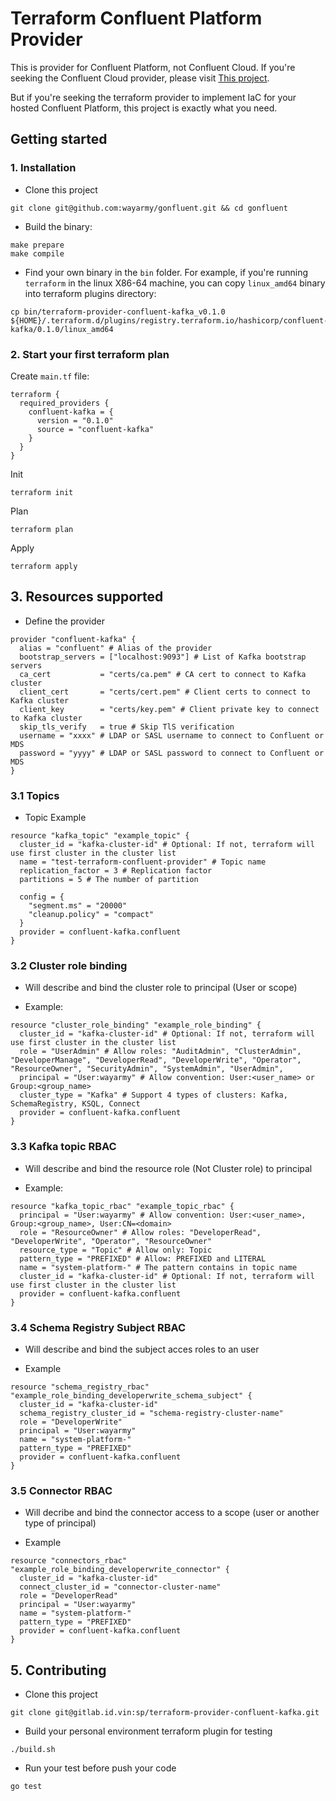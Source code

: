 # Terraform Confluent Platform Provider

This is provider for Confluent Platform, not Confluent Cloud. If you're seeking the Confluent Cloud provider, please visit [This project](https://github.com/Mongey/terraform-provider-confluentcloud). 

But if you're seeking the terraform provider to implement IaC for your hosted Confluent Platform, this project is exactly what you need.

## Getting started

### 1. Installation

- Clone this project

```
git clone git@github.com:wayarmy/gonfluent.git && cd gonfluent
```

- Build the binary:

```
make prepare
make compile
```

- Find your own binary in the `bin` folder. For example, if you're running `terraform` in the linux X86-64 machine, you can copy `linux_amd64` binary into terraform plugins directory:

```
cp bin/terraform-provider-confluent-kafka_v0.1.0 ${HOME}/.terraform.d/plugins/registry.terraform.io/hashicorp/confluent-kafka/0.1.0/linux_amd64
```

### 2. Start your first terraform plan

Create `main.tf` file:

```shell script
terraform {
  required_providers {
    confluent-kafka = {
      version = "0.1.0"
      source = "confluent-kafka"
    }
  }
}
```

Init

```shell script
terraform init
```

Plan

```shell script
terraform plan
```

Apply

```shell script
terraform apply
```

## 3. Resources supported

- Define the provider

```shell
provider "confluent-kafka" {
  alias = "confluent" # Alias of the provider
  bootstrap_servers = ["localhost:9093"] # List of Kafka bootstrap servers
  ca_cert           = "certs/ca.pem" # CA cert to connect to Kafka cluster
  client_cert       = "certs/cert.pem" # Client certs to connect to Kafka cluster
  client_key        = "certs/key.pem" # Client private key to connect to Kafka cluster
  skip_tls_verify   = true # Skip TlS verification
  username = "xxxx" # LDAP or SASL username to connect to Confluent or MDS
  password = "yyyy" # LDAP or SASL password to connect to Confluent or MDS
}
```

### 3.1 Topics

- Topic Example

```shell script
resource "kafka_topic" "example_topic" {
  cluster_id = "kafka-cluster-id" # Optional: If not, terraform will use first cluster in the cluster list
  name = "test-terraform-confluent-provider" # Topic name
  replication_factor = 3 # Replication factor
  partitions = 5 # The number of partition

  config = {
    "segment.ms" = "20000"
    "cleanup.policy" = "compact"
  }
  provider = confluent-kafka.confluent
}
```

### 3.2 Cluster role binding

- Will describe and bind the cluster role to principal (User or scope)

- Example:

```shell
resource "cluster_role_binding" "example_role_binding" {
  cluster_id = "kafka-cluster-id" # Optional: If not, terraform will use first cluster in the cluster list
  role = "UserAdmin" # Allow roles: "AuditAdmin", "ClusterAdmin", "DeveloperManage", "DeveloperRead", "DeveloperWrite", "Operator", "ResourceOwner", "SecurityAdmin", "SystemAdmin", "UserAdmin",
  principal = "User:wayarmy" # Allow convention: User:<user_name> or Group:<group_name>
  cluster_type = "Kafka" # Support 4 types of clusters: Kafka, SchemaRegistry, KSQL, Connect
  provider = confluent-kafka.confluent
}
```

### 3.3 Kafka topic RBAC

- Will describe and bind the resource role (Not Cluster role) to principal

- Example:

```shell
resource "kafka_topic_rbac" "example_topic_rbac" {
  principal = "User:wayarmy" # Allow convention: User:<user_name>, Group:<group_name>, User:CN=<domain>
  role = "ResourceOwner" # Allow roles: "DeveloperRead", "DeveloperWrite", "Operator", "ResourceOwner"
  resource_type = "Topic" # Allow only: Topic
  pattern_type = "PREFIXED" # Allow: PREFIXED and LITERAL
  name = "system-platform-" # The pattern contains in topic name
  cluster_id = "kafka-cluster-id" # Optional: If not, terraform will use first cluster in the cluster list
  provider = confluent-kafka.confluent
}

```

### 3.4 Schema Registry Subject RBAC

- Will describe and bind the subject acces roles to an user

- Example

```shell
resource "schema_registry_rbac" "example_role_binding_developerwrite_schema_subject" {
  cluster_id = "kafka-cluster-id"
  schema_registry_cluster_id = "schema-registry-cluster-name"
  role = "DeveloperWrite"
  principal = "User:wayarmy"
  name = "system-platform-"
  pattern_type = "PREFIXED"
  provider = confluent-kafka.confluent
}
```

### 3.5 Connector RBAC

- Will decribe and bind the connector access to a scope (user or another type of principal)

- Example

```shell
resource "connectors_rbac" "example_role_binding_developerwrite_connector" {
  cluster_id = "kafka-cluster-id"
  connect_cluster_id = "connector-cluster-name"
  role = "DeveloperRead"
  principal = "User:wayarmy"
  name = "system-platform-"
  pattern_type = "PREFIXED"
  provider = confluent-kafka.confluent
}
```

## 5. Contributing

- Clone this project

```shell
git clone git@gitlab.id.vin:sp/terraform-provider-confluent-kafka.git
```

- Build your personal environment terraform plugin for testing
```shell
./build.sh
```

- Run your test before push your code

```shell
go test
```

